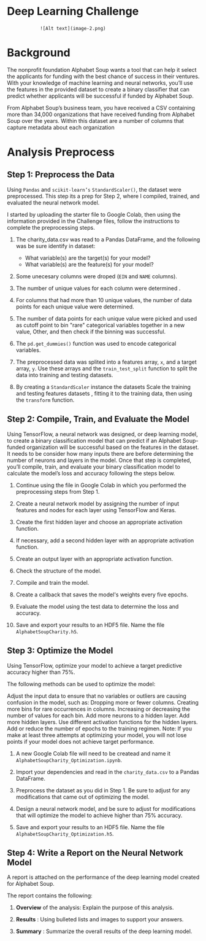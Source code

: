 # Deep Learning Challenge 

                ![Alt text](image-2.png)


# Background
The nonprofit foundation Alphabet Soup wants a tool that can help it select the applicants for funding with the best chance of success in their ventures. With your knowledge of machine learning and neural networks, you’ll use the features in the provided dataset to create a binary classifier that can predict whether applicants will be successful if funded by Alphabet Soup.

From Alphabet Soup’s business team, you have received a CSV containing more than 34,000 organizations that have received funding from Alphabet Soup over the years. Within this dataset are a number of columns that capture metadata about each organization

# Analysis Preprocess

## Step 1: Preprocess the Data
Using `Pandas` and `scikit-learn’s` `StandardScaler()`, the dataset were preprocessed. This step its a prep for Step 2, where I compiled, trained, and evaluated the neural network model.

I started by uploading the starter file to Google Colab, then using the information provided in the Challenge files, follow the instructions to complete the preprocessing steps.

1. The charity_data.csv was read to a Pandas DataFrame, and the following was be sure identify in dataset:
    + What variable(s) are the target(s) for your model?
    + What variable(s) are the feature(s) for your model?

2. Some unecesary columns were droped (`EIN` and `NAME` columns).

3. The number of unique values for each column were determined .

4. For columns that had more than 10 unique values, the number of data points for each unique value were determined.

5. The number of data points for each unique value were picked and used as cutoff point to bin "rare" categorical variables together in a new value, Other, and then check if the binning was successful.

6. The `pd.get_dummies()` function was used to encode categorical variables.

7. The preprocessed data was splited into a features array, `x`, and a target array, `y`. Use these arrays and the `train_test_split` function to split the data into training and testing datasets.

8. By creating a `StandardScaler` instance the datasets Scale the training and testing features datasets , fitting it to the training data, then using the `transform` function.

## Step 2: Compile, Train, and Evaluate the Model

Using TensorFlow, a neural network was designed, or deep learning model, to create a binary classification model that can predict if an Alphabet Soup-funded organization will be successful based on the features in the dataset. It needs to be consider how many inputs there are before determining the number of neurons and layers in the model. Once that step is completed, you’ll compile, train, and evaluate your binary classification model to calculate the model’s loss and accuracy following the steps below.

1. Continue using the file in Google Colab in which you performed the preprocessing steps from Step 1.

2. Create a neural network model by assigning the number of input features and nodes for each layer using TensorFlow and Keras.

3. Create the first hidden layer and choose an appropriate activation function.

4. If necessary, add a second hidden layer with an appropriate activation function.

5. Create an output layer with an appropriate activation function.

6. Check the structure of the model.

7. Compile and train the model.

8. Create a callback that saves the model's weights every five epochs.

9. Evaluate the model using the test data to determine the loss and accuracy.

10. Save and export your results to an HDF5 file. Name the file `AlphabetSoupCharity.h5`.

## Step 3: Optimize the Model

Using TensorFlow, optimize your model to achieve a target predictive accuracy higher than 75%.

The following methods can be used to optimize the model:

Adjust the input data to ensure that no variables or outliers are causing confusion in the model, such as:
Dropping more or fewer columns.
Creating more bins for rare occurrences in columns.
Increasing or decreasing the number of values for each bin.
Add more neurons to a hidden layer.
Add more hidden layers.
Use different activation functions for the hidden layers.
Add or reduce the number of epochs to the training regimen.
Note: If you make at least three attempts at optimizing your model, you will not lose points if your model does not achieve target performance.

1. A new Google Colab file will need to be createad and name it `AlphabetSoupCharity_Optimization.ipynb`.

2. Import your dependencies and read in the `charity_data.csv` to a Pandas DataFrame.

3. Preprocess the dataset as you did in Step 1. Be sure to adjust for any modifications that came out of optimizing the model.

4. Design a neural network model, and be sure to adjust for modifications that will optimize the model to achieve higher than 75% accuracy.

5. Save and export your results to an HDF5 file. Name the file `AlphabetSoupCharity_Optimization.h5`.

## Step 4: Write a Report on the Neural Network Model
A report is attached on the performance of the deep learning model created for Alphabet Soup.

The report contains the following:

1. **Overview**  of the analysis: Explain the purpose of this analysis.

2. **Results** : Using bulleted lists and images to support your answers.

3. **Summary** : Summarize the overall results of the deep learning model. 


